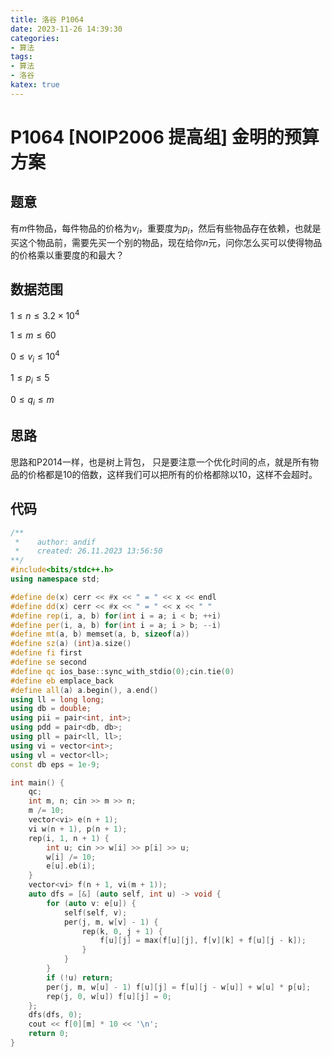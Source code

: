 ```yaml
---
title: 洛谷 P1064
date: 2023-11-26 14:39:30
categories:
- 算法
tags: 
- 算法
- 洛谷
katex: true
---
```


# P1064 [NOIP2006 提高组] 金明的预算方案

## 题意

有$m$件物品，每件物品的价格为$v_i$，重要度为$p_i$，然后有些物品存在依赖，也就是买这个物品前，需要先买一个别的物品，现在给你$n$元，问你怎么买可以使得物品的价格乘以重要度的和最大？

## 数据范围

$1 \leq n \leq 3.2 \times 10^4$

$1 \leq m \leq 60$

$0 \leq v_i \leq 10^4$

$1 \leq p_i \leq 5$

$0 \leq q_i \leq m$

## 思路

思路和P2014一样，也是树上背包，
只是要注意一个优化时间的点，就是所有物品的价格都是$10$的倍数，这样我们可以把所有的价格都除以$10$，这样不会超时。

## 代码
```c++
/**
 *    author: andif
 *    created: 26.11.2023 13:56:50
**/
#include<bits/stdc++.h>
using namespace std;

#define de(x) cerr << #x << " = " << x << endl
#define dd(x) cerr << #x << " = " << x << " "
#define rep(i, a, b) for(int i = a; i < b; ++i)
#define per(i, a, b) for(int i = a; i > b; --i)
#define mt(a, b) memset(a, b, sizeof(a))
#define sz(a) (int)a.size()
#define fi first
#define se second
#define qc ios_base::sync_with_stdio(0);cin.tie(0)
#define eb emplace_back
#define all(a) a.begin(), a.end()
using ll = long long;
using db = double;
using pii = pair<int, int>;
using pdd = pair<db, db>;
using pll = pair<ll, ll>;
using vi = vector<int>;
using vl = vector<ll>;
const db eps = 1e-9;

int main() {
    qc;
    int m, n; cin >> m >> n;
    m /= 10;
    vector<vi> e(n + 1);
    vi w(n + 1), p(n + 1);
    rep(i, 1, n + 1) {
        int u; cin >> w[i] >> p[i] >> u;
        w[i] /= 10;
        e[u].eb(i);
    }
    vector<vi> f(n + 1, vi(m + 1));
    auto dfs = [&] (auto self, int u) -> void {
        for (auto v: e[u]) {
            self(self, v);
            per(j, m, w[v] - 1) {
                rep(k, 0, j + 1) {
                    f[u][j] = max(f[u][j], f[v][k] + f[u][j - k]);
                }
            }
        }
        if (!u) return;
        per(j, m, w[u] - 1) f[u][j] = f[u][j - w[u]] + w[u] * p[u];
        rep(j, 0, w[u]) f[u][j] = 0;
    };
    dfs(dfs, 0);
    cout << f[0][m] * 10 << '\n';
    return 0;
}
```
